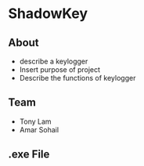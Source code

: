 # ShadowKey
## About
* describe a keylogger
* Insert purpose of project
* Describe the functions of keylogger

## Team
- Tony Lam
- Amar Sohail

## .exe File

